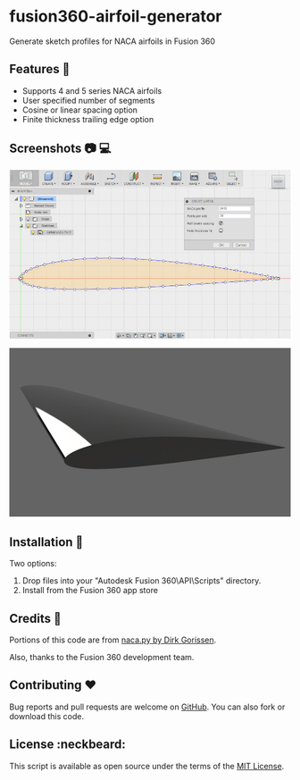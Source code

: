 # fusion360-airfoil-generator

Generate sketch profiles for NACA airfoils in Fusion 360

## Features :rocket:

- Supports 4 and 5 series NACA airfoils
- User specified number of segments
- Cosine or linear spacing option
- Finite thickness trailing edge option

## Screenshots :camera: :computer:

![NACA Airfoil Generator](resources/app_screenshot_v1.jpg?raw=true "NACA Airfoil Generator")

![NACA Airfoil Rendering](resources/airfoil_rendering_v1.png?raw=true "NACA Airfoil Rendering")

## Installation :floppy_disk:

Two options:

1. Drop files into your "Autodesk Fusion 360\API\Scripts" directory.
2. Install from the Fusion 360 app store

## Credits :raised_hands:

Portions of this code are from [naca.py by Dirk Gorissen](https://github.com/dgorissen/naca). 

Also, thanks to the Fusion 360 development team. 

## Contributing :heart:

Bug reports and pull requests are welcome on [GitHub](https://github.com/arnaudin/fusion360-airfoil-generator). You can also fork or download this code.

## License :neckbeard:

This script is available as open source under the terms of the [MIT License](http://opensource.org/licenses/MIT).
